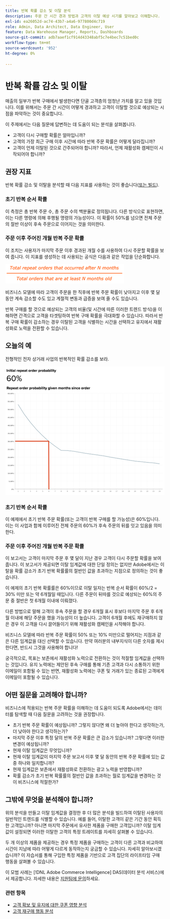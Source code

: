 ```yaml
---
title: 반복 확률 감소 및 이탈 분석
description: 주문 간 시간 경과 방법과 고객의 이탈 예상 시기를 알아보고 이해합니다.
exl-id: ea26052d-ac74-43b7-a4a6-977800d4c719
role: Admin, Data Architect, Data Engineer, User
feature: Data Warehouse Manager, Reports, Dashboards
source-git-commit: adb7aaef1cf914d43348abf5c7e4bec7c51bed0c
workflow-type: tm+mt
source-wordcount: '952'
ht-degree: 0%

---
```


# 반복 확률 감소 및 이탈

매출의 일부가 반복 구매에서 발생한다면 단골 고객층의 엄청난 가치를 알고 있을 것입니다. 이를 위해서는 주문 간 시간이 어떻게 경과하고 고객이 이탈할 것으로 예상되는 시점을 파악하는 것이 중요합니다.

이 주제에서는 다음 질문에 답변하는 데 도움이 되는 분석을 살펴봅니다.

* 고객이 다시 구매할 확률은 얼마입니까?
* 고객의 가장 최근 구매 이후 시간에 따라 반복 주문 확률은 어떻게 달라집니까?
* 고객이 언제 이탈된 것으로 간주되어야 합니까? 따라서, 언제 재활성화 캠페인이 시작되어야 합니까?

## 권장 지표

반복 확률 감소 및 이탈을 분석할 때 다음 지표를 사용하는 것이 좋습니다([&#x200B; 또는 빌드](../../data-user/reports/ess-manage-data-metrics.md)).

### 초기 반복 순서 확률

이 측정은 총 반복 주문 수, 총 주문 수의 백분율로 정의됩니다. 다른 방식으로 표현하면, 이는 다른 명령에 의해 후행될 명령의 가능성이다. 이 확률이 50%를 넘으면 전체 주문의 절반 이상이 후속 주문으로 이어지는 것을 의미한다.

### 주문 이후 주어진 개월 반복 주문 확률

이 조치는 사용자가 마지막 주문 이후 경과된 개월 수를 사용하여 다시 주문할 확률을 보여 줍니다. 이 지표를 생성하는 데 사용되는 공식은 다음과 같은 작업을 단순화합니다.

![반복 확률 수식](../../assets/Repeat_probability_formula.png)

비즈니스 모델에 따라 고객이 주문을 한 직후에 반복 주문 확률이 낮아지고 이후 몇 달 동안 계속 감소할 수도 있고 계절적 변동과 급증을 보여 줄 수도 있습니다.

반복 구매를 할 것으로 예상되는 고객의 비율(및 시간에 따른 이러한 트렌드 방식)을 이해하면 간격으로 고객을 타겟팅하여 반복 구매 확률을 극대화할 수 있습니다. 따라서 반복 구매 확률이 감소하는 경우 이탈된 고객을 식별하는 시간을 선택하고 유지에서 재활성화로 노력을 전환할 수 있습니다.

## 오늘의 예

전형적인 전자 상거래 사업의 반복적인 확률 감소를 보라.

![주문 이후 몇 달 동안 초기 반복 주문 확률 반복 주문 확률](../../assets/Order_probability_reports.png)

### 초기 반복 순서 확률

이 예제에서 초기 반복 주문 확률(또는 고객이 반복 구매를 할 가능성)은 60%입니다. 이는 이 사업과 함께 이루어진 전체 주문의 60%가 후속 주문의 뒤를 잇고 있음을 의미한다.

### 주문 이후 주어진 개월 반복 주문 확률

이 보고서는 고객이 마지막 주문 후 몇 달이 지난 경우 고객이 다시 주문할 확률을 보여 줍니다. 이 보고서가 제공되면 이탈 임계값에 대한 단일 정의는 없지만 Adobe에서는 이탈을 확률 감소가 초기 반복 확률률의 절반인 값을 초과하는 지점으로 정의하는 것이 좋습니다.

이 예제의 초기 반복 확률률은 60%이므로 이탈 일자는 반복 순서 확률이 60%/2 = 30% 미만 또는 약 6개월일 때입니다. 다른 주문이 뒤따를 것으로 예상되는 60%의 주문 중 절반은 첫 6개월 이내에 이뤄졌다.

다른 방법으로 말해 고객이 후속 주문을 할 경우 6개월 표시 후보다 마지막 주문 후 6개월 이내에 해당 주문을 했을 가능성이 더 높습니다. 고객이 6개월 후에도 재구매하지 않은 경우 이 고객을 다시 끌어들이기 위해 재활성화 캠페인을 시작해야 합니다.

비즈니스 모델에 따라 반복 주문 확률이 50% 또는 10% 미만으로 떨어지는 지점과 같은 다른 임계값을 대신 선택할 수 있습니다. 만약 여러분의 내부지식이 다른 숫자를 제시한다면, 반드시 그것을 사용해야 합니다!

궁극적으로, 목표는 보존에서 재활성화 노력으로 전환하는 것이 적절할 임계값을 선택하는 것입니다. 유지 노력에는 제안된 후속 구매를 통해 기존 고객과 다시 소통하기 위한 이메일이 포함될 수 있는 반면, 재활성화 노력에는 쿠폰 및 거래가 있는 종료된 고객에게 이메일이 포함될 수 있습니다.

## 어떤 질문을 고려해야 합니까?

비즈니스에 적용되는 반복 주문 확률을 이해하는 데 도움이 되도록 Adobe에서는 데이터를 탐색할 때 다음 질문을 고려하는 것을 권장합니다.

* 초기 반복 주문 확률이 예상됩니까? 그렇지 않다면 왜 더 높아야 한다고 생각하는가, 더 낮아야 한다고 생각하는가?
* 마지막 주문 이후 특정 달의 반복 주문 확률은 큰 감소가 있습니까? 그렇다면 이러한 변경이 예상됩니까?
* 현재 이탈 임계값은 무엇입니까?
* 현재 이탈 임계값이 마지막 주문 보고서 이후 몇 달 동안의 반복 주문 확률에 있는 값 중 하나와 일치합니까?
* 현재 임계값은 보존에서 재활성화로 전환하는 광고 노력을 반영합니까?
* 확률 감소가 초기 반복 확률률의 절반인 값을 초과하는 월로 임계값을 변경하는 것이 비즈니스에 적절한가?

## 그밖에 무엇을 분석해야 합니까?

위의 분석을 만들고 이탈 임계값을 결정한 후 더 많은 분석을 빌드하여 이탈된 사용자의 일반적인 트렌드를 식별할 수 있습니다. 예를 들어, 이탈한 고객이 같은 기간 동안 획득한 고객입니까? 아니면 마지막 주문에서 유사한 제품을 구매한 고객입니까? 이탈 임계값이 설정되면 이러한 이탈한 고객의 특정 트레이트를 자세히 살펴볼 수 있습니다.

두 개 이상의 제품을 제공하는 경우 특정 제품을 구매하는 고객이 다른 고객과 비교하여 시간이 지남에 따라 어떻게 다르게 동작하는지 궁금할 수 있습니다. 자세히 알아보시겠습니까? 이 자습서를 통해 구입한 특정 제품을 기반으로 고객 집단의 라이프타임 구매 행동을 살펴볼 수 있습니다.

이 모범 사례는 [!DNL Adobe Commerce Intelligence] DAS(데이터 분석 서비스)에서 제공합니다. 자세한 내용은 [지원팀에 문의](https://experienceleague.adobe.com/docs/commerce-knowledge-base/kb/troubleshooting/miscellaneous/mbi-service-policies.html?lang=ko)하세요.

### 관련 항목

* [고객 확보 및 유지에 대한 쿠폰 영향 분석](../analysis/coupon-impact.md)
* [고객 재구매 행동 분석](../analysis/repurchase-behavior.md)
